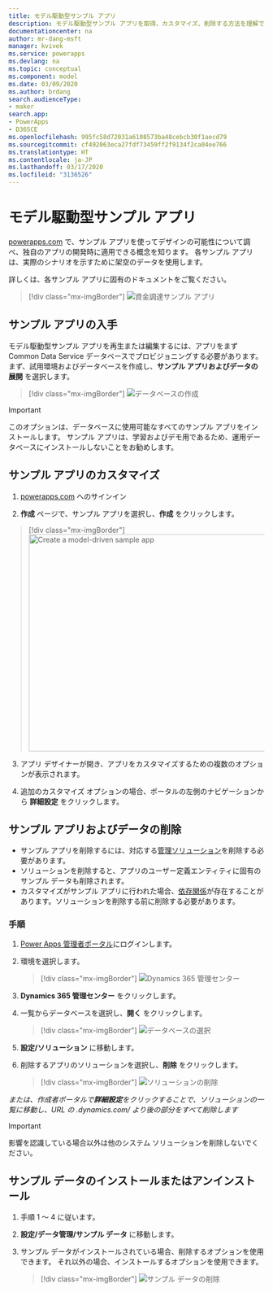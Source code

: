 ```yaml
---
title: モデル駆動型サンプル アプリ
description: モデル駆動型サンプル アプリを取得、カスタマイズ、削除する方法を理解できます。
documentationcenter: na
author: mr-dang-msft
manager: kvivek
ms.service: powerapps
ms.devlang: na
ms.topic: conceptual
ms.component: model
ms.date: 03/09/2020
ms.author: brdang
search.audienceType:
- maker
search.app:
- PowerApps
- D365CE
ms.openlocfilehash: 995fc58d72031a6108573ba48cebcb30f1aecd79
ms.sourcegitcommit: cf492063eca27fdf73459ff2f9134f2ca04ee766
ms.translationtype: HT
ms.contentlocale: ja-JP
ms.lasthandoff: 03/17/2020
ms.locfileid: "3136526"
---
```

# <a name="model-driven-sample-apps"></a>モデル駆動型サンプル アプリ

[powerapps.com](https://powerapps.com) で、サンプル アプリを使ってデザインの可能性について調べ、独自のアプリの開発時に適用できる概念を知ります。 各サンプル アプリは、実際のシナリオを示すために架空のデータを使用します。 

詳しくは、各サンプル アプリに固有のドキュメントをご覧ください。 

> [!div class="mx-imgBorder"] 
> ![資金調達サンプル アプリ](media/overview-model-driven-samples/fundraiser-app1.png "資金調達 サンプル アプリ")


## <a name="get-sample-apps"></a>サンプル アプリの入手

モデル駆動型サンプル アプリを再生または編集するには、アプリをまず Common Data Service データベースでプロビジョニングする必要があります。 まず、試用環境およびデータベースを作成し、**サンプル アプリおよびデータの展開** を選択します。

> [!div class="mx-imgBorder"] 
> ![データベースの作成](media/overview-model-driven-samples/create-database1.png "データベースを作成する")

> [!IMPORTANT]
> このオプションは、データベースに使用可能なすべてのサンプル アプリをインストールします。 サンプル アプリは、学習およびデモ用であるため、運用データベースにインストールしないことをお勧めします。 

## <a name="customize-a-sample-app"></a>サンプル アプリのカスタマイズ

1. [powerapps.com](https://powerapps.com) へのサインイン  

2. **作成** ページで、サンプル アプリを選択し、**作成** をクリックします。

> [!div class="mx-imgBorder"]
> <img src="media/overview-model-driven-samples/model-driven-create-page-sample.png" alt="Create a model-driven sample app" height="427" width="674">

3. アプリ デザイナーが開き、アプリをカスタマイズするための複数のオプションが表示されます。

4. 追加のカスタマイズ オプションの場合、ポータルの左側のナビゲーションから **詳細設定** をクリックします。

## <a name="remove-sample-apps-and-data"></a>サンプル アプリおよびデータの削除 
- サンプル アプリを削除するには、対応する[管理ソリューション](https://docs.microsoft.com/dynamics365/customer-engagement/developer/uninstall-delete-solution)を削除する必要があります。 
- ソリューションを削除すると、アプリのユーザー定義エンティティに固有のサンプル データも削除されます。
- カスタマイズがサンプル アプリに行われた場合、[依存関係](https://docs.microsoft.com/dynamics365/customer-engagement/developer/dependency-tracking-solution-components)が存在することがあります。ソリューションを削除する前に削除する必要があります。

### <a name="steps"></a>手順
1. [Power Apps 管理者ポータル](https://admin.powerapps.com)にログインします。

2. 環境を選択します。

    > [!div class="mx-imgBorder"] 
    > ![Dynamics 365 管理センター](media/overview-model-driven-samples/admin-center.png "環境を選択する")

3. **Dynamics 365 管理センター** をクリックします。

4. 一覧からデータベースを選択し、**開く** をクリックします。

    > [!div class="mx-imgBorder"] 
    > ![データベースの選択](media/overview-model-driven-samples/select-database.png "データベースを選択する")

5. **設定/ソリューション** に移動します。

6. 削除するアプリのソリューションを選択し、**削除** をクリックします。

    > [!div class="mx-imgBorder"] 
    > ![ソリューションの削除](media/overview-model-driven-samples/delete-solution.png "ソリューションを削除する")

*または、作成者ポータルで**詳細設定**をクリックすることで、ソリューションの一覧に移動し、URL の .dynamics.com/ より後の部分をすべて削除します*

> [!IMPORTANT]
> 影響を認識している場合以外は他のシステム ソリューションを削除しないでください。

## <a name="install-or-uninstall-sample-data"></a>サンプル データのインストールまたはアンインストール
1. 手順 1 ～ 4 に従います。
2. **設定/データ管理/サンプル データ** に移動します。
3. サンプル データがインストールされている場合、削除するオプションを使用できます。 それ以外の場合、インストールするオプションを使用できます。 

    > [!div class="mx-imgBorder"] 
    > ![サンプル データの削除](media/overview-model-driven-samples/remove-sample-data.png "サンプル データを削除する")




